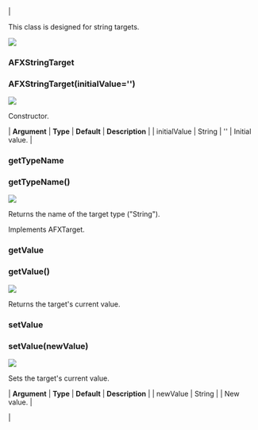 | 

This class is designed for string targets.

![](../SIMACAERefImages/gui-afxstringtarget.png)

### AFXStringTarget

###   

### AFXStringTarget(initialValue='')  
![](../IconsReference/butix_top_wline.png)

Constructor.

| **Argument** | **Type** | **Default** | **Description** |
| initialValue | String | '' | Initial value. |

### getTypeName

###   

### getTypeName()  
![](../IconsReference/butix_top_wline.png)

Returns the name of the target type ("String").

Implements AFXTarget.

### getValue

###   

### getValue()  
![](../IconsReference/butix_top_wline.png)

Returns the target's current value.

### setValue

###   

### setValue(newValue)  
![](../IconsReference/butix_top_wline.png)

Sets the target's current value.

| **Argument** | **Type** | **Default** | **Description** |
| newValue | String |   | New value. |



 |